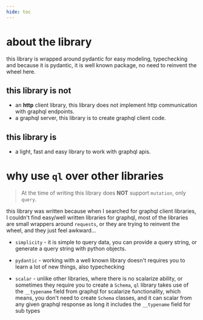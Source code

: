 ```yaml
---
hide: toc
---
```

# about the library
this library is wrapped around pydantic for easy modeling, typechecking and 
because it is pydantic, it is well known package, no need to reinvent the wheel here.

## this library **is not**
  * an **http** client library, this library does not implement http communication with graphql endpoints.
  * a graphql server, this library is to create graphql client code.

## this library **is**
  * a light, fast and easy library to work with graphql apis.

# why use `ql` over other libraries

> At the time of writing this library does **NOT** support `mutation`, only `query`.

this library was written because when I searched for graphql client libraries, I couldn't
find easy/well written libraries for graphql, most of the libraries are small wrappers around `requests`,
or they are trying to reinvent the wheel, and they just feel awkward...

* `simplicity` - it is simple to query data, you can provide a query string, or generate a 
query string with python objects.

* `pydantic` - working with a well known library doesn't requires you to learn a lot of new things, also typechecking

* `scalar` - unlike other libraries, where there is no scalarize ability, or sometimes they require you to 
create a `Schema`, `ql` library takes use of the `__typename` field from graphql for scalarize functionality, which means,
you don't need to create `Schema` classes, and it can scalar from any given graphql response as long it includes the `__typename`
field for sub types


